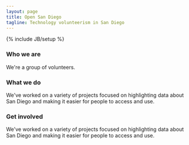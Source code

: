 ```yaml
---
layout: page
title: Open San Diego
tagline: Technology volunteerism in San Diego
---
```

{% include JB/setup %}

<div class="row">
<div class="span4">
<h3>Who we are</h3>

<p>We're a group of volunteers.</p>
</div>

<div class="span4">
<h3>What we do</h3>
<p>We've worked on a variety of projects focused on highlighting data about San Diego and making it easier for people to access and use.</p>
</div>

<div class="span4">
<h3>Get involved</h3>
<p>We've worked on a variety of projects focused on highlighting data about San Diego and making it easier for people to access and use.</p>
</div>
</div>